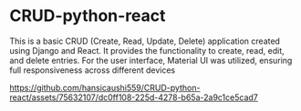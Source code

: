 # CRUD-python-react


This is a basic CRUD (Create, Read, Update, Delete) application created using Django and React. It provides the functionality to create, read, edit, and delete entries. For the user interface, Material UI was utilized, ensuring full responsiveness across different devices



https://github.com/hansicaushi559/CRUD-python-react/assets/75632107/dc0ff108-225d-4278-b65a-2a9c1ce5cad7

